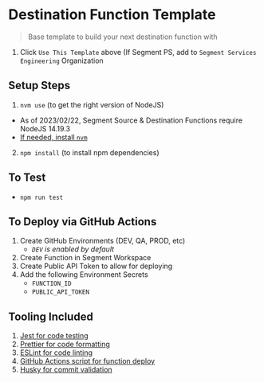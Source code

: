 # Destination Function Template
> Base template to build your next destination function with 

1. Click `Use This Template` above (If Segment PS, add to `Segment Services Engineering` Organization

## Setup Steps 
1. `nvm use` (to get the right version of NodeJS)
  - As of 2023/02/22, Segment Source & Destination Functions require NodeJS 14.19.3
  - [If needed, install `nvm`](https://github.com/nvm-sh/nvm#install--update-script)
2. `npm install` (to install npm dependencies)


## To Test
- `npm run test`

## To Deploy via GitHub Actions
1. Create GitHub Environments (DEV, QA, PROD, etc)
    - *`DEV` is enabled by default*
2. Create Function in Segment Workspace
3. Create Public API Token to allow for deploying
3. Add the following Environment Secrets
    - `FUNCTION_ID`
    - `PUBLIC_API_TOKEN`

## Tooling Included
1. [Jest for code testing](https://jestjs.io/docs/expect)
2. [Prettier for code formatting](https://prettier.io/)
3. [ESLint for code linting](https://eslint.org/)
4. [GitHub Actions script for function deploy](https://docs.github.com/en/actions)
5. [Husky for commit validation](https://github.com/typicode/husky)
